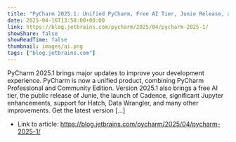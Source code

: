 ```yaml
---
title: "PyCharm 2025.1: Unified PyCharm, Free AI Tier, Junie Release, and More!"
date: 2025-04-16T13:58:00+00:00
link: https://blog.jetbrains.com/pycharm/2025/04/pycharm-2025-1/
showShare: false
showReadTime: false
thumbnail: images/ai.png
tags: ["blog.jetbrains.com"]
---
```

PyCharm 2025.1 brings major updates to improve your development experience. PyCharm is now a unified product, combining PyCharm Professional and Community Edition. Version 2025.1 also brings a free AI tier, the public release of Junie, the launch of Cadence, significant Jupyter enhancements, support for Hatch, Data Wrangler, and many other improvements. Get the latest version […]

- Link to article: https://blog.jetbrains.com/pycharm/2025/04/pycharm-2025-1/